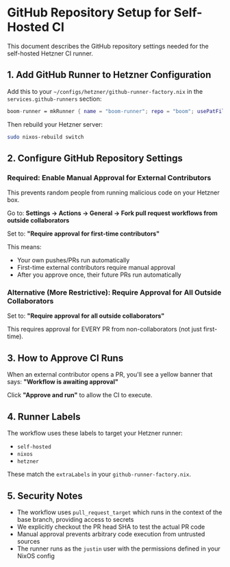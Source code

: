 # GitHub Repository Setup for Self-Hosted CI

This document describes the GitHub repository settings needed for the self-hosted Hetzner CI runner.

## 1. Add GitHub Runner to Hetzner Configuration

Add this to your `~/configs/hetzner/github-runner-factory.nix` in the `services.github-runners` section:

```nix
boom-runner = mkRunner { name = "boom-runner"; repo = "boom"; usePatFile = true; };
```

Then rebuild your Hetzner server:
```bash
sudo nixos-rebuild switch
```

## 2. Configure GitHub Repository Settings

### Required: Enable Manual Approval for External Contributors

This prevents random people from running malicious code on your Hetzner box.

Go to: **Settings → Actions → General → Fork pull request workflows from outside collaborators**

Set to: **"Require approval for first-time contributors"**

This means:
- Your own pushes/PRs run automatically
- First-time external contributors require manual approval
- After you approve once, their future PRs run automatically

### Alternative (More Restrictive): Require Approval for All Outside Collaborators

Set to: **"Require approval for all outside collaborators"**

This requires approval for EVERY PR from non-collaborators (not just first-time).

## 3. How to Approve CI Runs

When an external contributor opens a PR, you'll see a yellow banner that says:
**"Workflow is awaiting approval"**

Click **"Approve and run"** to allow the CI to execute.

## 4. Runner Labels

The workflow uses these labels to target your Hetzner runner:
- `self-hosted`
- `nixos`
- `hetzner`

These match the `extraLabels` in your `github-runner-factory.nix`.

## 5. Security Notes

- The workflow uses `pull_request_target` which runs in the context of the base branch, providing access to secrets
- We explicitly checkout the PR head SHA to test the actual PR code
- Manual approval prevents arbitrary code execution from untrusted sources
- The runner runs as the `justin` user with the permissions defined in your NixOS config
